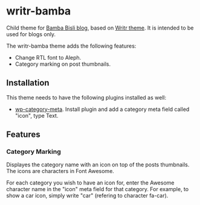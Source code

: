 # writr-bamba
Child theme for [Bamba Bisli blog](http://bambabis.li), based on [Writr theme](https://wordpress.org/themes/writr/). It is intended to be used for blogs only.

The writr-bamba theme adds the following features:
* Change RTL font to Aleph.
* Category marking on post thumbnails.

## Installation

This theme needs to have the following plugins installed as well:
* [wp-category-meta](https://wordpress.org/plugins/wp-category-meta/). Install plugin and add a category meta field called "icon", type Text.

## Features

###  Category Marking

Displayes the category name with an icon on top of the posts thumbnails. The icons are characters in Font Awesome.

For each category you wish to have an icon for, enter the Awesome character name in the "icon" meta field for that category.
For example, to show a car icon, simply write "car" (refering to character fa-car).